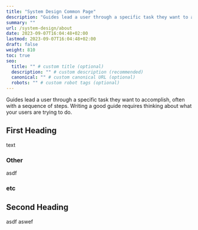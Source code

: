 ```yaml
---
title: "System Design Common Page"
description: "Guides lead a user through a specific task they want to accomplish, often with a sequence of steps."
summary: ""
url: /system-design/about
date: 2023-09-07T16:04:48+02:00
lastmod: 2023-09-07T16:04:48+02:00
draft: false
weight: 810
toc: true
seo:
  title: "" # custom title (optional)
  description: "" # custom description (recommended)
  canonical: "" # custom canonical URL (optional)
  robots: "" # custom robot tags (optional)
---
```


Guides lead a user through a specific task they want to accomplish, often with a sequence of steps. Writing a good guide requires thinking about what your users are trying to do.

## First Heading

text

### Other

asdf

### etc

## Second Heading

asdf aswef
